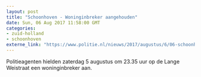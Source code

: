 ```yaml
---
layout: post
title: "Schoonhoven - Woninginbreker aangehouden"
date: Sun, 06 Aug 2017 11:58:00 GMT
categories: 
- zuid-holland 
- schoonhoven 
externe_link: "https://www.politie.nl/nieuws/2017/augustus/6/06-schoonhoven-woninginbreker-aangehouden.html"
---
```


Politieagenten hielden zaterdag 5 augustus om 23.35 uur op de Lange Weistraat een woninginbreker aan.
